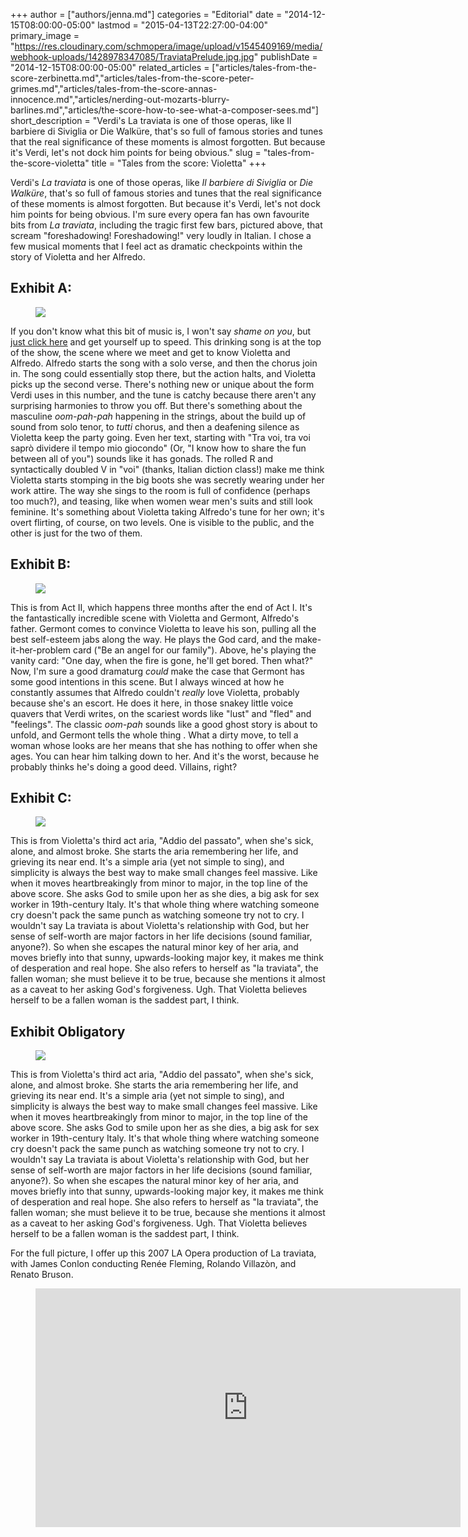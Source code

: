 +++
author = ["authors/jenna.md"]
categories = "Editorial"
date = "2014-12-15T08:00:00-05:00"
lastmod = "2015-04-13T22:27:00-04:00"
primary_image = "https://res.cloudinary.com/schmopera/image/upload/v1545409169/media/webhook-uploads/1428978347085/TraviataPrelude.jpg.jpg"
publishDate = "2014-12-15T08:00:00-05:00"
related_articles = ["articles/tales-from-the-score-zerbinetta.md","articles/tales-from-the-score-peter-grimes.md","articles/tales-from-the-score-annas-innocence.md","articles/nerding-out-mozarts-blurry-barlines.md","articles/the-score-how-to-see-what-a-composer-sees.md"]
short_description = "Verdi&#039;s La traviata is one of those operas, like Il barbiere di Siviglia or Die Walküre, that&#039;s so full of famous stories and tunes that the real significance of these moments is almost forgotten. But because it&#039;s Verdi, let&#039;s not dock him points for being obvious."
slug = "tales-from-the-score-violetta"
title = "Tales from the score: Violetta"
+++

Verdi's _La traviata_ is one of those operas, like _Il barbiere di Siviglia_ or _Die Walküre_, that's so full of famous stories and tunes that the real significance of these moments is almost forgotten. But because it's Verdi, let's not dock him points for being obvious. I'm sure every opera fan has own favourite bits from _La traviata_, including the tragic first few bars, pictured above, that scream "foreshadowing! Foreshadowing!" very loudly in Italian. I chose a few musical moments that I feel act as dramatic checkpoints within the story of Violetta and her Alfredo.

## Exhibit A:

<figure data-type="image">

![](https://res.cloudinary.com/schmopera/image/upload/v1545409169/media/webhook-uploads/1428977902681/Traviata2.jpg.jpg)
</figure>

If you don't know what this bit of music is, I won't say _shame on you_, but[ just click here](https://www.youtube.com/watch?v=z1ohegoq_IA) and get yourself up to speed. This drinking song is at the top of the show, the scene where we meet and get to know Violetta and Alfredo. Alfredo starts the song with a solo verse, and then the chorus join in. The song could essentially stop there, but the action halts, and Violetta picks up the second verse. There's nothing new or unique about the form Verdi uses in this number, and the tune is catchy because there aren't any surprising harmonies to throw you off. But there's something about the masculine _oom-pah-pah_ happening in the strings, about the build up of sound from solo tenor, to _tutti_ chorus, and then a deafening silence as Violetta keep the party going. Even her text, starting with "Tra voi, tra voi saprò dividere il tempo mio giocondo" (Or, "I know how to share the fun between all of you") sounds like it has gonads. The rolled R and syntactically doubled V in "voi" (thanks, Italian diction class!) make me think Violetta starts stomping in the big boots she was secretly wearing under her work attire. The way she sings to the room is full of confidence (perhaps too much?), and teasing, like when women wear men's suits and still look feminine. It's something about Violetta taking Alfredo's tune for her own; it's overt flirting, of course, on two levels. One is visible to the public, and the other is just for the two of them.

## Exhibit B:

<figure data-type="image">

![](https://res.cloudinary.com/schmopera/image/upload/v1545409169/media/webhook-uploads/1428977968429/TraviataGermont.jpg.jpg)
</figure>

This is from Act II, which happens three months after the end of Act I. It's the fantastically incredible scene with Violetta and Germont, Alfredo's father. Germont comes to convince Violetta to leave his son, pulling all the best self-esteem jabs along the way. He plays the God card, and the make-it-her-problem card ("Be an angel for our family"). Above, he's playing the vanity card: "One day, when the fire is gone, he'll get bored. Then what?" Now, I'm sure a good dramaturg _could_ make the case that Germont has some good intentions in this scene. But I always winced at how he constantly assumes that Alfredo couldn't _really_ love Violetta, probably because she's an escort. He does it here, in those snakey little voice quavers that Verdi writes, on the scariest words like "lust" and "fled" and "feelings". The classic _oom-pah_ sounds like a good ghost story is about to unfold, and Germont tells the whole thing . What a dirty move, to tell a woman whose looks are her means that she has nothing to offer when she ages. You can hear him talking down to her. And it's the worst, because he probably thinks he's doing a good deed. Villains, right?

## Exhibit C:

<figure data-type="image">

![](https://res.cloudinary.com/schmopera/image/upload/v1545409169/media/webhook-uploads/1428978017744/TraviataEnd3.jpg.jpg)
</figure>

This is from Violetta's third act aria, "Addio del passato", when she's sick, alone, and almost broke. She starts the aria remembering her life, and grieving its near end. It's a simple aria (yet not simple to sing), and simplicity is always the best way to make small changes feel massive. Like when it moves heartbreakingly from minor to major, in the top line of the above score. She asks God to smile upon her as she dies, a big ask for sex worker in 19th-century Italy. It's that whole thing where watching someone cry doesn't pack the same punch as watching someone try not to cry. I wouldn't say La traviata is about Violetta's relationship with God, but her sense of self-worth are major factors in her life decisions (sound familiar, anyone?). So when she escapes the natural minor key of her aria, and moves briefly into that sunny, upwards-looking major key, it makes me think of desperation and real hope. She also refers to herself as "la traviata", the fallen woman; she must believe it to be true, because she mentions it almost as a caveat to her asking God's forgiveness. Ugh. That Violetta believes herself to be a fallen woman is the saddest part, I think.

## Exhibit Obligatory

<figure data-type="image">

![](https://res.cloudinary.com/schmopera/image/upload/v1545409169/media/webhook-uploads/1428978149641/TraviataEnd.jpg.jpg)
</figure>

This is from Violetta's third act aria, "Addio del passato", when she's sick, alone, and almost broke. She starts the aria remembering her life, and grieving its near end. It's a simple aria (yet not simple to sing), and simplicity is always the best way to make small changes feel massive. Like when it moves heartbreakingly from minor to major, in the top line of the above score. She asks God to smile upon her as she dies, a big ask for sex worker in 19th-century Italy. It's that whole thing where watching someone cry doesn't pack the same punch as watching someone try not to cry. I wouldn't say La traviata is about Violetta's relationship with God, but her sense of self-worth are major factors in her life decisions (sound familiar, anyone?). So when she escapes the natural minor key of her aria, and moves briefly into that sunny, upwards-looking major key, it makes me think of desperation and real hope. She also refers to herself as "la traviata", the fallen woman; she must believe it to be true, because she mentions it almost as a caveat to her asking God's forgiveness. Ugh. That Violetta believes herself to be a fallen woman is the saddest part, I think.

For the full picture, I offer up this 2007 LA Opera production of La traviata, with James Conlon conducting Renée Fleming, Rolando Villazòn, and Renato Bruson.

<figure data-type="video">
<iframe width="680" height="382" src="https://www.youtube.com/embed/1-jHIfm3_oI" frameborder="0" allowfullscreen></iframe>
</figure>

